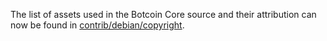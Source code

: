 The list of assets used in the Botcoin Core source and their attribution can now be found in [contrib/debian/copyright](../contrib/debian/copyright).
